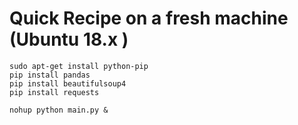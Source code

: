 # Quick Recipe on a fresh machine (Ubuntu 18.x )

	sudo apt-get install python-pip
	pip install pandas
	pip install beautifulsoup4
	pip install requests

	nohup python main.py &


